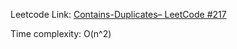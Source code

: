 Leetcode Link:
[Contains-Duplicates– LeetCode #217](https://leetcode.com/problems/contains-duplicate/description/)

Time complexity:
O(n^2)
